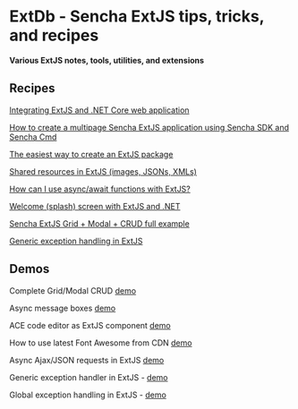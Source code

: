 # ExtDb - Sencha ExtJS tips, tricks, and recipes 
**Various ExtJS notes, tools, utilities, and extensions**

## Recipes

[Integrating ExtJS and .NET Core web application](docs/netcore.md)

[How to create a multipage Sencha ExtJS application using Sencha SDK and Sencha Cmd](docs/generating-multipage-app.md)

[The easiest way to create an ExtJS package](docs/easiest-way-package.md)

[Shared resources in ExtJS (images, JSONs, XMLs)](docs/resources.md)

[How can I use async/await functions with ExtJS?](docs/async-await.md)

[Welcome (splash) screen with ExtJS and .NET](docs/splash.md)

[Sencha ExtJS Grid + Modal + CRUD full example](docs/modals.md)

[Generic exception handling in ExtJS](docs/error-handler.md)

## Demos

Complete Grid/Modal CRUD [demo](https://da-baranov.github.io/ext-db/wwwroot/index.html#example/1)

Async message boxes [demo](https://da-baranov.github.io/ext-db/wwwroot/index.html#example/0)

ACE code editor as ExtJS component [demo](https://da-baranov.github.io/ext-db/wwwroot/index.html#example/2)

How to use latest Font Awesome from CDN [demo](https://da-baranov.github.io/ext-db/wwwroot/index.html#example/3)

Async Ajax/JSON requests in ExtJS [demo](https://da-baranov.github.io/ext-db/wwwroot/index.html#example/4)

Generic exception handler in ExtJS - [demo](https://da-baranov.github.io/ext-db/wwwroot/index.html#example/5)

Global exception handling in ExtJS - [demo](https://da-baranov.github.io/ext-db/wwwroot/index.html#example/6)
